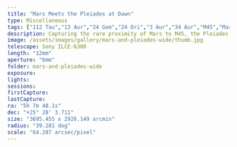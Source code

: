 ```yaml
---
title: "Mars Meets the Pleiades at Dawn"
type: Miscellaneous
tags: ["112 Tau","13 Aur","24 Gem","24 Ori","3 Aur","34 Aur","M45","Mars","37 Aur","44 Per","58 Ori","87 Tau","Al Mankib","Alhajoth (α Aur)","Almeisan (γ Gem)","Betelgeux (α Ori)","California Nebula","Cor Tauri","El Nath (β Tau)","IC341","IC353","IC354","IC360","Kabalinan (ι Aur)","Maia Nebula","NGC1432","NGC1499","Parilicium (α Tau)","Part of the constellation Gemini (Gem)","Part of the constellation Orion (Ori)","Part of the constellation Perseus (Per)","The constellation Auriga (Aur)","The constellation Taurus (Tau)","The star Aldebaran","The star Alhena","The star Atik (ζ Per)","The star Bellatrix (γ Ori)","The star Betelgeuse","The star Capella","The star Elnath","The star Hassaleh","The star Mahasim (θ Aur)","The star Menkalinan (β Aur)"]
description: Capturing the rare proximity of Mars to M45, the Pleiades.
image: /assets/images/gallery/mars-and-pleiades-wide/thumb.jpg
telescope: Sony ILCE-6300
length: "12mm"
aperture: "6mm"
folder: mars-and-pleiades-wide
exposure: 
lights: 
sessions: 
firstCapture: 
lastCapture: 
ra: "5h 7m 48.1s"
dec: "+25° 28' 3.711"
size: "3695.455 x 2926.149 arcmin"
radius: "39.281 deg"
scale: "64.287 arcsec/pixel"
---
```

